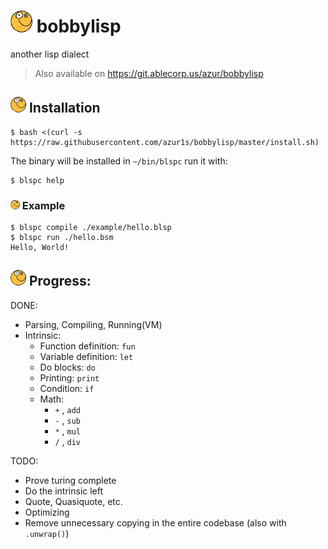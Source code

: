 # <img src="https://raw.githubusercontent.com/azur1s/bobbylisp/master/assets/icon.png" width="35"> bobbylisp
another lisp dialect
> Also available on https://git.ablecorp.us/azur/bobbylisp

## <img src="https://raw.githubusercontent.com/azur1s/bobbylisp/master/assets/icon.png" width="25"> Installation
```console
$ bash <(curl -s https://raw.githubusercontent.com/azur1s/bobbylisp/master/install.sh)
```
The binary will be installed in `~/bin/blspc` run it with:
```console
$ blspc help
```

### <img src="https://raw.githubusercontent.com/azur1s/bobbylisp/master/assets/icon.png" width="15"> Example
```console
$ blspc compile ./example/hello.blsp
$ blspc run ./hello.bsm
Hello, World!
```

## <img src="https://raw.githubusercontent.com/azur1s/bobbylisp/master/assets/icon.png" width="25"> Progress:
DONE:
- Parsing, Compiling, Running(VM)
- Intrinsic:
  - Function definition: `fun`
  - Variable definition: `let`
  - Do blocks: `do`
  - Printing: `print`
  - Condition: `if`
  - Math: 
    - `+` , `add`
    - `-` , `sub`
    - `*` , `mul`
    - `/` , `div`

TODO:
- Prove turing complete
- Do the intrinsic left
- Quote, Quasiquote, etc.
- Optimizing
- Remove unnecessary copying in the entire codebase (also with `.unwrap()`)
